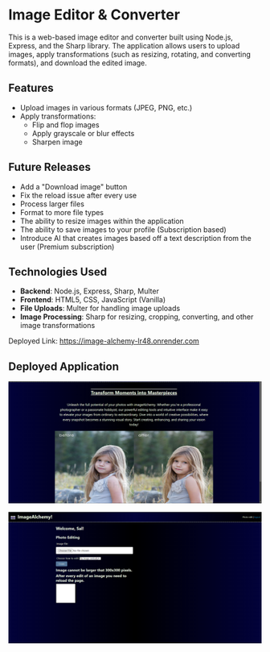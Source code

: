 # Image Editor & Converter
This is a web-based image editor and converter built using Node.js, Express, and the Sharp library. The application allows users to upload images, apply transformations (such as resizing, rotating, and converting formats), and download the edited image.

## Features
- Upload images in various formats (JPEG, PNG, etc.)
- Apply transformations:
  - Flip and flop images
  - Apply grayscale or blur effects
  - Sharpen image
## Future Releases
- Add a "Download image" button
- Fix the reload issue after every use
- Process larger files
- Format to more file types
- The ability to resize images within the application
- The ability to save images to your profile (Subscription based)
- Introduce AI that creates images based off a text description from the user (Premium subscription)

## Technologies Used
- **Backend**: Node.js, Express, Sharp, Multer
- **Frontend**: HTML5, CSS, JavaScript (Vanilla)
- **File Uploads**: Multer for handling image uploads
- **Image Processing**: Sharp for resizing, cropping, converting, and other image transformations

Deployed Link: https://image-alchemy-lr48.onrender.com

## Deployed Application
![Deployed Application Main Page](<img/Deployed-Application-1.png>)

![Deployed Application Image Edit Page](<img/Deployed-Application-2.png>)
